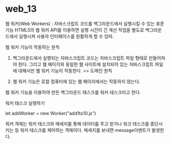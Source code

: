 # web_13

웹 워커(Web Workers)
: 자바스크립트 코드를 백그라운드에서 실행시킬 수 있는 표준 기능
HTML5의 웹 워커 API를 이용하면 실행 시간이 긴 계산 작업을 별도로 백그라운드에서 실행시켜 사용자 인터페이스를 원활하게 할 수 있따.

웹 워커 기능이 작동하는 원칙
1. 백그라운드에서 실행되는 자바스크립트 코드는 자바스크립트 파일 형태로 만들어져야 한다. 그리고 웹 페이지와 동일한 웹 사이트에 설치되어 있는 자바스크립트 파일에 대해서만 웹 워커 기능이 작동한다.
=> 도메인 원칙 

2. 웹 워커 기능은 로컬 컴퓨터에 있는 웹 페이지에서는 작동하지 않는다. 

웹 워커 기능을 이용하여 만든 백그라운드 태스크를 워커 테스크라고 한다. 

워커 태스크 실행하기

let addWorker = new Worker("add1to10.js")

워커 객체는 워커 태스크와 메세지를 통해 데이터를 주고 받거나 워크 태스크를 중단시키는 등 
워커 테스크를 제어하는 객체이다. 메세지를 보내면 message이벤트가 발생한다.